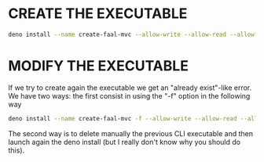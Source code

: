 # CREATE THE EXECUTABLE
```bash
deno install --name create-faal-mvc --allow-write --allow-read --allow-run --unstable .\src\main.ts
```

# MODIFY THE EXECUTABLE
If we try to create again the executable we get an "already exist"-like error. 
We have two ways: the first consist in using the "-f" option in the following way
```bash
deno install --name create-faal-mvc -f --allow-write --allow-read --allow-run --unstable .\src\main.ts
```
The second way is to delete manually the previous CLI executable and then launch again the deno install (but I really don't know why you should do this).
